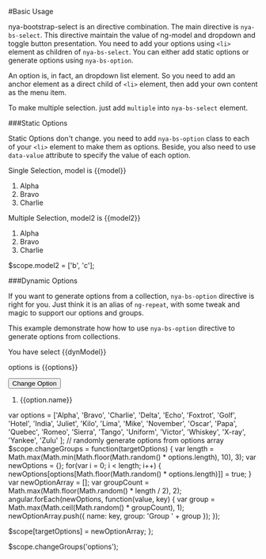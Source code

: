 #Basic Usage

nya-bootstrap-select is an directive combination. The main directive is `nya-bs-select`. This directive maintain the value of ng-model and dropdown and toggle button presentation.
You need to add your options using `<li>` element as children of `nya-bs-select`. You can either add static options or generate options using `nya-bs-option`.

An option is, in fact, an dropdown list element. So you need to add an anchor element as a direct child of `<li>` element, then add your own content as the menu item.

To make multiple selection. just add `multiple` into `nya-bs-select` element.

###Static Options

Static Options don't change. you need to add `nya-bs-option` class to each of your `<li>` element to make them as options. Beside, you also need to use `data-value` attribute to specify the value of each option.

<example>
<file name="index.html">
<p class="alert-info">Single Selection, model is <span>{{model}}</span></p>
<ol id="singleSelection" class="nya-bs-select" ng-model="model">
  <li class="nya-bs-option" data-value="a">
    <a>Alpha</a>
  </li>
  <li class="nya-bs-option" data-value="b">
    <a>Bravo</a>
  </li>
  <li class="nya-bs-option" data-value="c">
    <a>Charlie</a>
  </li>
</ol>
<p class="alert-info">Multiple Selection, model2 is <span>{{model2}}</span></p>
<ol id="multipleSelection" class="nya-bs-select" ng-model="model2" multiple>
  <li class="nya-bs-option" data-value="a">
    <a>Alpha</a>
  </li>
  <li class="nya-bs-option" data-value="b">
    <a>Bravo</a>
  </li>
  <li class="nya-bs-option" data-value="c">
    <a>Charlie</a>
  </li>
</ol>
</file>
<file name="script.js">
$scope.model2 = ['b', 'c'];
</file>
</example>


###Dynamic Options

If you want to generate options from a collection, `nya-bs-option` directive is right for you. Just think it is an alias of `ng-repeat`, with some tweak and magic to support our options and groups.

This example demonstrate how how to use `nya-bs-option` directive to generate options from collections.

<example>
<file name="index.html">
<form class="form-inline">
  <p class="alert-info"> You have select {{dynModel}}</p>
  <p class="alert-info"> options is {{options}}</p>
  <button class="btn btn-default" ng-click="changeGroups('options')">Change Option</button>
  <ol class="nya-bs-select" ng-model="dynModel">
    <li nya-bs-option="option in options">
      <a>
        {{option.name}}
      </a>
    </li>
  </ol>
</form>
</file>
<file name="script.js">
var options = ['Alpha', 'Bravo', 'Charlie', 'Delta',
  'Echo', 'Foxtrot', 'Golf', 'Hotel', 'India', 'Juliet', 'Kilo', 'Lima',
  'Mike', 'November', 'Oscar', 'Papa', 'Quebec', 'Romeo', 'Sierra',
  'Tango', 'Uniform', 'Victor', 'Whiskey', 'X-ray', 'Yankee', 'Zulu'
];
// randomly generate options from options array
$scope.changeGroups = function(targetOptions) {
  var length = Math.max(Math.min(Math.floor(Math.random() * options.length), 10), 3);
  var newOptions = {};
  for(var i = 0; i < length; i++) {
    newOptions[options[Math.floor(Math.random() * options.length)]] = true;
  }
  var newOptionArray = [];
  var groupCount = Math.max(Math.floor(Math.random() * length / 2), 2);
  angular.forEach(newOptions, function(value, key) {
    var group = Math.max(Math.ceil(Math.random() * groupCount), 1);
    newOptionArray.push({
      name: key,
      group: 'Group ' + group
    });
  });

  $scope[targetOptions] = newOptionArray;
};


$scope.changeGroups('options');

</file>
</example>
